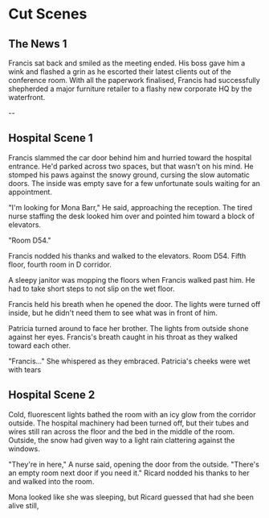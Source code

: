 
# Cut Scenes

## The News 1

Francis sat back and smiled as the meeting ended. His boss gave him a wink and flashed a grin as he escorted their latest clients out of the conference room. With all the paperwork finalised, Francis had successfully shepherded a major furniture retailer to a flashy new corporate HQ by the waterfront.

--



## Hospital Scene 1

Francis slammed the car door behind him and hurried toward the hospital entrance. He'd parked across two spaces, but that wasn't on his mind. He stomped his paws against the snowy ground, cursing the slow automatic doors. The inside was empty save for a few unfortunate souls waiting for an appointment.

"I'm looking for Mona Barr," He said, approaching the reception. The tired nurse staffing the desk looked him over and pointed him toward a block of elevators.

"Room D54."

Francis nodded his thanks and walked to the elevators. Room D54. Fifth floor, fourth room in D corridor.

A sleepy janitor was mopping the floors when Francis walked past him. He had to take short steps to not slip on the wet floor.

Francis held his breath when he opened the door. The lights were turned off inside, but he didn't need them to see what was in front of him.

Patricia turned around to face her brother. The lights from outside shone against her eyes. Francis's breath caught in his throat as they walked toward each other.

"Francis..." She whispered as they embraced. Patricia's cheeks were wet with tears

## Hospital Scene 2

Cold, fluorescent lights bathed the room with an icy glow from the corridor outside. The hospital machinery had been turned off, but their tubes and wires still ran across the floor and the bed in the middle of the room. Outside, the snow had given way to a light rain clattering against the windows.

"They're in here," A nurse said, opening the door from the outside. "There's an empty room next door if you need it." Ricard nodded his thanks to her and walked into the room.

Mona looked like she was sleeping, but Ricard guessed that had she been alive still,
